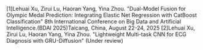 [1]Lehuai Xu, Zirui Lu, Haoran Yang, Yina Zhou. "Dual-Model Fusion for Olympic Medal Prediction: Integrating Elastic Net Regression with CatBoost Classification" 8th International Conference on Big Data and Artificial Intelligence.(BDAI 2025)Taicang, China, August 22-24, 2025
[2]Lehuai Xu, Zirui Lu, Haoran Yang, Yina Zhou. "Lightweight Multi-task CNN for ECG Diagnosis with GRU-Diffusion" (Under review)
